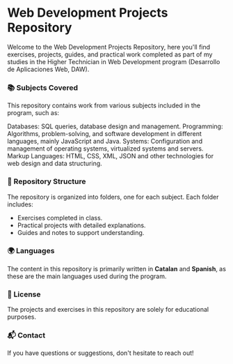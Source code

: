 # Web Development Projects Repository
Welcome to the Web Development Projects Repository, here you'll find exercises, projects, guides, and practical work completed as part of my studies in the Higher Technician in Web Development program (Desarrollo de Aplicaciones Web, DAW).

### 📚 Subjects Covered
This repository contains work from various subjects included in the program, such as:

Databases: SQL queries, database design and management.
Programming: Algorithms, problem-solving, and software development in different languages, mainly JavaScript and Java.
Systems: Configuration and management of operating systems, virtualized systems and servers.
Markup Languages: HTML, CSS, XML, JSON and other technologies for web design and data structuring.

### 🌟 Repository Structure
The repository is organized into folders, one for each subject. Each folder includes:
- Exercises completed in class.
- Practical projects with detailed explanations.
- Guides and notes to support understanding.

### 🌍 Languages
The content in this repository is primarily written in **Catalan** and **Spanish**, as these are the main languages used during the program.

### 📝 License
The projects and exercises in this repository are solely for educational purposes.

### 📬 Contact
If you have questions or suggestions, don't hesitate to reach out!

